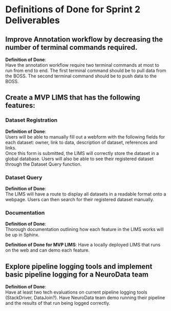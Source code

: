 # Definitions of Done for Sprint 2 Deliverables  

## Improve Annotation workflow by decreasing the number of terminal commands required.  
**Definition of Done**:  
Have the annotation workflow require two terminal commands at most to run from end to end. The first terminal command should be to pull data from the BOSS. The second terminal command should be to push data to the BOSS.  

## Create a MVP LIMS that has the following features:  

### Dataset Registration  
**Definition of Done**:  
Users will be able to manually fill out a webform with the following fields for each dataset: owner, link to data, description of dataset, references and links.  
Once this form is submitted, the LIMS will correctly store the dataset in a global database. Users will also be able to see their registered dataset through the Dataset Query function.  

### Dataset Query  
**Definition of Done**:  
The LIMS will have a route to display all datasets in a readable format onto a webpage. Users can then search for their registered dataset manually.  

### Documentation  
**Definition of Done**:  
Thorough documentation outlining how each feature in the LIMS works will be up in Sphinx.   

**Definition of Done for MVP LIMS**: Have a locally deployed LIMS that runs on the web and can demo each feature.

## Explore pipeline logging tools and implement basic pipeline logging for a NeuroData team  
**Definition of Done**:  
Have at least two tech evaluations on current pipeline logging tools (StackDriver, DataJoin?). Have NeuroData team demo running their pipeline and the results of that run being logged correctly.
